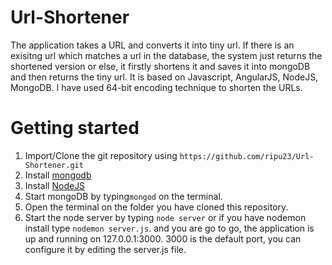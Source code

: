 # Url-Shortener
The application takes a URL and converts it into tiny url. If there is an exisitng url which matches a url in the database, the system
just returns the shortened version or else, it firstly shortens it and saves it into mongoDB and then returns the tiny url. It is based on Javascript, AngularJS, NodeJS, MongoDB.
I have used 64-bit encoding technique to shorten the URLs. 

# Getting started

1. Import/Clone the git repository using  `https://github.com/ripu23/Url-Shortener.git`
2. Install [mongodb](https://www.mongodb.com/download-center)
3. Install [NodeJS](https://nodejs.org/en/download/)
4. Start mongoDB by typing`mongod` on the terminal.
5. Open the terminal on the folder you have cloned this repository.
6. Start the node server by typing `node server` or if you have nodemon install type `nodemon server.js`.
and you are go to go, the application is up and running on 127.0.0.1:3000. 3000 is the default port, you can configure it by editing the server.js file.
